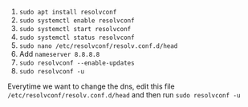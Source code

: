 1. `sudo apt install resolvconf`
2. `sudo systemctl enable resolvconf`
3. `sudo systemctl start resolvconf`
4. `sudo systemctl status resolvconf`
5. `sudo nano /etc/resolvconf/resolv.conf.d/head`
6. Add `nameserver 8.8.8.8`
7. `sudo resolvconf --enable-updates`
8. `sudo resolvconf -u`

Everytime we want to change the dns, edit this file `/etc/resolvconf/resolv.conf.d/head` and then run `sudo resolvconf -u`
